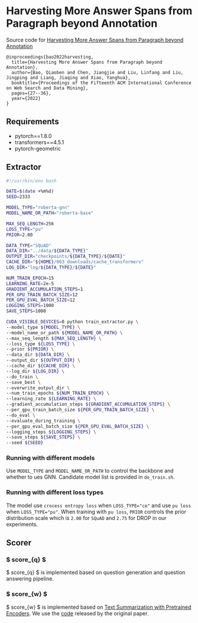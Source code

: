 # Harvesting More Answer Spans from Paragraph beyond Annotation

Source code for [Harvesting More Answer Spans from Paragraph beyond Annotation](https://dl.acm.org/doi/abs/10.1145/3488560.3498399)

```
@inproceedings{bao2022harvesting,  
  title={Harvesting More Answer Spans from Paragraph beyond Annotation},  
  author={Bao, Qiaoben and Chen, Jiangjie and Liu, Linfang and Liu, Jingping and Liang, Jiaqing and Xiao, Yanghua},  
  booktitle={Proceedings of the Fifteenth ACM International Conference on Web Search and Data Mining},  
  pages={27--36},  
  year={2022}  
}
```

## Requirements

- pytorch==1.8.0
- transformers==4.5.1
- pytorch-geometric

## Extractor

```bash
#!/usr/bin/env bash

DATE=$(date +%m%d)
SEED=2333

MODEL_TYPE="roberta-gnn"
MODEL_NAME_OR_PATH="roberta-base"

MAX_SEQ_LENGTH=256
LOSS_TYPE="pu"
PRIOR=2.00

DATA_TYPE="SQuAD"
DATA_DIR="../data/${DATA_TYPE}"
OUTPUT_DIR="checkpoints/${DATA_TYPE}/${DATE}"
CACHE_DIR="${HOME}/003_downloads/cache_transformers"
LOG_DIR="log/${DATA_TYPE}/${DATE}"

NUM_TRAIN_EPOCH=15
LEARNING_RATE=2e-5
GRADIENT_ACCUMULATION_STEPS=1
PER_GPU_TRAIN_BATCH_SIZE=12
PER_GPU_EVAL_BATCH_SIZE=12
LOGGING_STEPS=1000
SAVE_STEPS=1000

CUDA_VISIBLE_DEVICES=0 python train_extractor.py \
--model_type ${MODEL_TYPE} \
--model_name_or_path ${MODEL_NAME_OR_PATH} \
--max_seq_length ${MAX_SEQ_LENGTH} \
--loss_type ${LOSS_TYPE} \
--prior ${PRIOR} \
--data_dir ${DATA_DIR} \
--output_dir ${OUTPUT_DIR} \
--cache_dir ${CACHE_DIR} \
--log_dir ${LOG_DIR} \
--do_train \
--save_best \
--overwrite_output_dir \
--num_train_epochs ${NUM_TRAIN_EPOCH} \
--learning_rate ${LEARNING_RATE} \
--gradient_accumulation_steps ${GRADIENT_ACCUMULATION_STEPS} \
--per_gpu_train_batch_size ${PER_GPU_TRAIN_BATCH_SIZE} \
--do_eval \
--evaluate_during_training \
--per_gpu_eval_batch_size ${PER_GPU_EVAL_BATCH_SIZE} \
--logging_steps ${LOGGING_STEPS} \
--save_steps ${SAVE_STEPS} \
--seed ${SEED}
```

### Running with different models
Use `MODEL_TYPE` and `MODEL_NAME_OR_PATH` to control the backbone and whether to ues GNN.
Candidate model list is provided in `do_train.sh`.

### Running with different loss types
The model use `crocess entropy loss` when `LOSS_TYPE="ce"` and use `pu loss` when `LOSS_TYPE="pu"`.
When training with `pu loss`, `PRIOR` controls the prior distribution scale which is `2.00` for `SQuAD` and `2.75` for DROP in our experiments.

## Scorer

### $ score_{q} $

$ score_{q} $ is implemented based on question generation and question answering pipeline.

### $ score_{w} $

$ score_{w} $ is implemented based on [Text Summarization with Pretrained Encoders](https://aclanthology.org/D19-1387.pdf).
We use the [code](https://github.com/nlpyang/PreSumm) released by the original paper.
